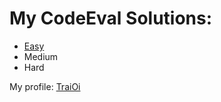 # My CodeEval Solutions:

 * [Easy](https://github.com/TraiOi/CodeEval/tree/master/Easy#easy)
 * Medium
 * Hard

My profile: [TraiOi](https://www.codeeval.com/profile/TraiOi/)